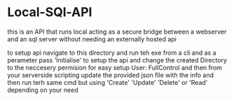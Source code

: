 # Local-SQl-API
this is an API that runs local acting as a secure bridge between a webserver and an sql server without needing an externally hosted api

to setup api navigate to this directory and run teh exe from a cli and as a perameter pass 'Initialise' to setup the api and 
change the created Directory to the neccesery permision for easy setup User: FullControl 
and then from your serverside scripting update the provided json file with the info and then run terh same cmd but using 'Create' 'Update' 'Delete' or 'Read' depending on your need
